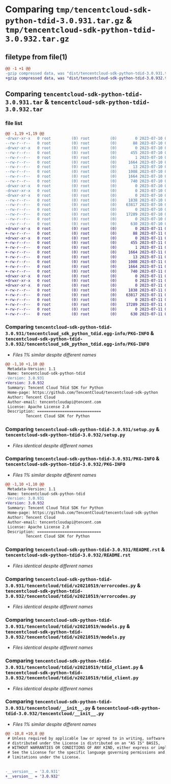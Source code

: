 # Comparing `tmp/tencentcloud-sdk-python-tdid-3.0.931.tar.gz` & `tmp/tencentcloud-sdk-python-tdid-3.0.932.tar.gz`

## filetype from file(1)

```diff
@@ -1 +1 @@
-gzip compressed data, was "dist/tencentcloud-sdk-python-tdid-3.0.931.tar", last modified: Mon Jul 10 00:53:47 2023, max compression
+gzip compressed data, was "dist/tencentcloud-sdk-python-tdid-3.0.932.tar", last modified: Tue Jul 11 01:01:16 2023, max compression
```

## Comparing `tencentcloud-sdk-python-tdid-3.0.931.tar` & `tencentcloud-sdk-python-tdid-3.0.932.tar`

### file list

```diff
@@ -1,19 +1,19 @@
-drwxr-xr-x   0 root         (0) root         (0)        0 2023-07-10 00:53:47.000000 tencentcloud-sdk-python-tdid-3.0.931/
--rw-r--r--   0 root         (0) root         (0)       88 2023-07-10 00:53:47.000000 tencentcloud-sdk-python-tdid-3.0.931/setup.cfg
-drwxr-xr-x   0 root         (0) root         (0)        0 2023-07-10 00:53:47.000000 tencentcloud-sdk-python-tdid-3.0.931/tencentcloud_sdk_python_tdid.egg-info/
--rw-r--r--   0 root         (0) root         (0)      455 2023-07-10 00:53:47.000000 tencentcloud-sdk-python-tdid-3.0.931/tencentcloud_sdk_python_tdid.egg-info/SOURCES.txt
--rw-r--r--   0 root         (0) root         (0)        1 2023-07-10 00:53:47.000000 tencentcloud-sdk-python-tdid-3.0.931/tencentcloud_sdk_python_tdid.egg-info/dependency_links.txt
--rw-r--r--   0 root         (0) root         (0)     1664 2023-07-10 00:53:47.000000 tencentcloud-sdk-python-tdid-3.0.931/tencentcloud_sdk_python_tdid.egg-info/PKG-INFO
--rw-r--r--   0 root         (0) root         (0)       13 2023-07-10 00:53:47.000000 tencentcloud-sdk-python-tdid-3.0.931/tencentcloud_sdk_python_tdid.egg-info/top_level.txt
--rw-r--r--   0 root         (0) root         (0)     1008 2023-07-10 00:53:47.000000 tencentcloud-sdk-python-tdid-3.0.931/setup.py
--rw-r--r--   0 root         (0) root         (0)     1664 2023-07-10 00:53:47.000000 tencentcloud-sdk-python-tdid-3.0.931/PKG-INFO
--rw-r--r--   0 root         (0) root         (0)      740 2023-07-10 00:53:47.000000 tencentcloud-sdk-python-tdid-3.0.931/README.rst
-drwxr-xr-x   0 root         (0) root         (0)        0 2023-07-10 00:53:47.000000 tencentcloud-sdk-python-tdid-3.0.931/tencentcloud/
-drwxr-xr-x   0 root         (0) root         (0)        0 2023-07-10 00:53:47.000000 tencentcloud-sdk-python-tdid-3.0.931/tencentcloud/tdid/
-drwxr-xr-x   0 root         (0) root         (0)        0 2023-07-10 00:53:47.000000 tencentcloud-sdk-python-tdid-3.0.931/tencentcloud/tdid/v20210519/
--rw-r--r--   0 root         (0) root         (0)     1838 2023-07-10 00:53:47.000000 tencentcloud-sdk-python-tdid-3.0.931/tencentcloud/tdid/v20210519/errorcodes.py
--rw-r--r--   0 root         (0) root         (0)    63817 2023-07-10 00:53:47.000000 tencentcloud-sdk-python-tdid-3.0.931/tencentcloud/tdid/v20210519/models.py
--rw-r--r--   0 root         (0) root         (0)        0 2023-07-10 00:53:47.000000 tencentcloud-sdk-python-tdid-3.0.931/tencentcloud/tdid/v20210519/__init__.py
--rw-r--r--   0 root         (0) root         (0)    17289 2023-07-10 00:53:47.000000 tencentcloud-sdk-python-tdid-3.0.931/tencentcloud/tdid/v20210519/tdid_client.py
--rw-r--r--   0 root         (0) root         (0)        0 2023-07-10 00:53:47.000000 tencentcloud-sdk-python-tdid-3.0.931/tencentcloud/tdid/__init__.py
--rw-r--r--   0 root         (0) root         (0)      630 2023-07-10 00:53:47.000000 tencentcloud-sdk-python-tdid-3.0.931/tencentcloud/__init__.py
+drwxr-xr-x   0 root         (0) root         (0)        0 2023-07-11 01:01:16.000000 tencentcloud-sdk-python-tdid-3.0.932/
+-rw-r--r--   0 root         (0) root         (0)       88 2023-07-11 01:01:16.000000 tencentcloud-sdk-python-tdid-3.0.932/setup.cfg
+drwxr-xr-x   0 root         (0) root         (0)        0 2023-07-11 01:01:16.000000 tencentcloud-sdk-python-tdid-3.0.932/tencentcloud_sdk_python_tdid.egg-info/
+-rw-r--r--   0 root         (0) root         (0)      455 2023-07-11 01:01:16.000000 tencentcloud-sdk-python-tdid-3.0.932/tencentcloud_sdk_python_tdid.egg-info/SOURCES.txt
+-rw-r--r--   0 root         (0) root         (0)        1 2023-07-11 01:01:16.000000 tencentcloud-sdk-python-tdid-3.0.932/tencentcloud_sdk_python_tdid.egg-info/dependency_links.txt
+-rw-r--r--   0 root         (0) root         (0)     1664 2023-07-11 01:01:16.000000 tencentcloud-sdk-python-tdid-3.0.932/tencentcloud_sdk_python_tdid.egg-info/PKG-INFO
+-rw-r--r--   0 root         (0) root         (0)       13 2023-07-11 01:01:16.000000 tencentcloud-sdk-python-tdid-3.0.932/tencentcloud_sdk_python_tdid.egg-info/top_level.txt
+-rw-r--r--   0 root         (0) root         (0)     1008 2023-07-11 01:01:16.000000 tencentcloud-sdk-python-tdid-3.0.932/setup.py
+-rw-r--r--   0 root         (0) root         (0)     1664 2023-07-11 01:01:16.000000 tencentcloud-sdk-python-tdid-3.0.932/PKG-INFO
+-rw-r--r--   0 root         (0) root         (0)      740 2023-07-11 01:01:16.000000 tencentcloud-sdk-python-tdid-3.0.932/README.rst
+drwxr-xr-x   0 root         (0) root         (0)        0 2023-07-11 01:01:16.000000 tencentcloud-sdk-python-tdid-3.0.932/tencentcloud/
+drwxr-xr-x   0 root         (0) root         (0)        0 2023-07-11 01:01:16.000000 tencentcloud-sdk-python-tdid-3.0.932/tencentcloud/tdid/
+drwxr-xr-x   0 root         (0) root         (0)        0 2023-07-11 01:01:16.000000 tencentcloud-sdk-python-tdid-3.0.932/tencentcloud/tdid/v20210519/
+-rw-r--r--   0 root         (0) root         (0)     1838 2023-07-11 01:01:16.000000 tencentcloud-sdk-python-tdid-3.0.932/tencentcloud/tdid/v20210519/errorcodes.py
+-rw-r--r--   0 root         (0) root         (0)    63817 2023-07-11 01:01:16.000000 tencentcloud-sdk-python-tdid-3.0.932/tencentcloud/tdid/v20210519/models.py
+-rw-r--r--   0 root         (0) root         (0)        0 2023-07-11 01:01:16.000000 tencentcloud-sdk-python-tdid-3.0.932/tencentcloud/tdid/v20210519/__init__.py
+-rw-r--r--   0 root         (0) root         (0)    17289 2023-07-11 01:01:16.000000 tencentcloud-sdk-python-tdid-3.0.932/tencentcloud/tdid/v20210519/tdid_client.py
+-rw-r--r--   0 root         (0) root         (0)        0 2023-07-11 01:01:16.000000 tencentcloud-sdk-python-tdid-3.0.932/tencentcloud/tdid/__init__.py
+-rw-r--r--   0 root         (0) root         (0)      630 2023-07-11 01:01:16.000000 tencentcloud-sdk-python-tdid-3.0.932/tencentcloud/__init__.py
```

### Comparing `tencentcloud-sdk-python-tdid-3.0.931/tencentcloud_sdk_python_tdid.egg-info/PKG-INFO` & `tencentcloud-sdk-python-tdid-3.0.932/tencentcloud_sdk_python_tdid.egg-info/PKG-INFO`

 * *Files 1% similar despite different names*

```diff
@@ -1,10 +1,10 @@
 Metadata-Version: 1.1
 Name: tencentcloud-sdk-python-tdid
-Version: 3.0.931
+Version: 3.0.932
 Summary: Tencent Cloud Tdid SDK for Python
 Home-page: https://github.com/TencentCloud/tencentcloud-sdk-python
 Author: Tencent Cloud
 Author-email: tencentcloudapi@tencent.com
 License: Apache License 2.0
 Description: ============================
         Tencent Cloud SDK for Python
```

### Comparing `tencentcloud-sdk-python-tdid-3.0.931/setup.py` & `tencentcloud-sdk-python-tdid-3.0.932/setup.py`

 * *Files identical despite different names*

### Comparing `tencentcloud-sdk-python-tdid-3.0.931/PKG-INFO` & `tencentcloud-sdk-python-tdid-3.0.932/PKG-INFO`

 * *Files 1% similar despite different names*

```diff
@@ -1,10 +1,10 @@
 Metadata-Version: 1.1
 Name: tencentcloud-sdk-python-tdid
-Version: 3.0.931
+Version: 3.0.932
 Summary: Tencent Cloud Tdid SDK for Python
 Home-page: https://github.com/TencentCloud/tencentcloud-sdk-python
 Author: Tencent Cloud
 Author-email: tencentcloudapi@tencent.com
 License: Apache License 2.0
 Description: ============================
         Tencent Cloud SDK for Python
```

### Comparing `tencentcloud-sdk-python-tdid-3.0.931/README.rst` & `tencentcloud-sdk-python-tdid-3.0.932/README.rst`

 * *Files identical despite different names*

### Comparing `tencentcloud-sdk-python-tdid-3.0.931/tencentcloud/tdid/v20210519/errorcodes.py` & `tencentcloud-sdk-python-tdid-3.0.932/tencentcloud/tdid/v20210519/errorcodes.py`

 * *Files identical despite different names*

### Comparing `tencentcloud-sdk-python-tdid-3.0.931/tencentcloud/tdid/v20210519/models.py` & `tencentcloud-sdk-python-tdid-3.0.932/tencentcloud/tdid/v20210519/models.py`

 * *Files identical despite different names*

### Comparing `tencentcloud-sdk-python-tdid-3.0.931/tencentcloud/tdid/v20210519/tdid_client.py` & `tencentcloud-sdk-python-tdid-3.0.932/tencentcloud/tdid/v20210519/tdid_client.py`

 * *Files identical despite different names*

### Comparing `tencentcloud-sdk-python-tdid-3.0.931/tencentcloud/__init__.py` & `tencentcloud-sdk-python-tdid-3.0.932/tencentcloud/__init__.py`

 * *Files 1% similar despite different names*

```diff
@@ -10,8 +10,8 @@
 # Unless required by applicable law or agreed to in writing, software
 # distributed under the License is distributed on an "AS IS" BASIS,
 # WITHOUT WARRANTIES OR CONDITIONS OF ANY KIND, either express or implied.
 # See the License for the specific language governing permissions and
 # limitations under the License.
 
 
-__version__ = '3.0.931'
+__version__ = '3.0.932'
```

